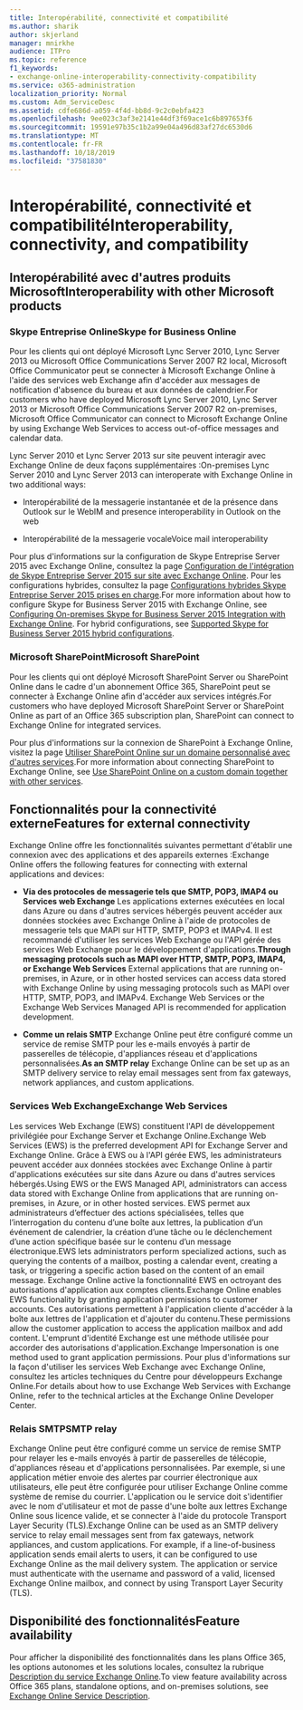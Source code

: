```yaml
---
title: Interopérabilité, connectivité et compatibilité
ms.author: sharik
author: skjerland
manager: mnirkhe
audience: ITPro
ms.topic: reference
f1_keywords:
- exchange-online-interoperability-connectivity-compatibility
ms.service: o365-administration
localization_priority: Normal
ms.custom: Adm_ServiceDesc
ms.assetid: cdfe686d-a059-4f4d-bb8d-9c2c0ebfa423
ms.openlocfilehash: 9ee023c3af3e2141e44df3f69ace1c6b897653f6
ms.sourcegitcommit: 19591e97b35c1b2a99e04a496d83af27dc6530d6
ms.translationtype: MT
ms.contentlocale: fr-FR
ms.lasthandoff: 10/18/2019
ms.locfileid: "37581830"
---
```

# <a name="interoperability-connectivity-and-compatibility"></a><span data-ttu-id="018bf-102">Interopérabilité, connectivité et compatibilité</span><span class="sxs-lookup"><span data-stu-id="018bf-102">Interoperability, connectivity, and compatibility</span></span>

## <a name="interoperability-with-other-microsoft-products"></a><span data-ttu-id="018bf-103">Interopérabilité avec d'autres produits Microsoft</span><span class="sxs-lookup"><span data-stu-id="018bf-103">Interoperability with other Microsoft products</span></span>

### <a name="skype-for-business-online"></a><span data-ttu-id="018bf-104">Skype Entreprise Online</span><span class="sxs-lookup"><span data-stu-id="018bf-104">Skype for Business Online</span></span>

<span data-ttu-id="018bf-105">Pour les clients qui ont déployé Microsoft Lync Server 2010, Lync Server 2013 ou Microsoft Office Communications Server 2007 R2 local, Microsoft Office Communicator peut se connecter à Microsoft Exchange Online à l'aide des services web Exchange afin d'accéder aux messages de notification d'absence du bureau et aux données de calendrier.</span><span class="sxs-lookup"><span data-stu-id="018bf-105">For customers who have deployed Microsoft Lync Server 2010, Lync Server 2013 or Microsoft Office Communications Server 2007 R2 on-premises, Microsoft Office Communicator can connect to Microsoft Exchange Online by using Exchange Web Services to access out-of-office messages and calendar data.</span></span>
  
<span data-ttu-id="018bf-106">Lync Server 2010 et Lync Server 2013 sur site peuvent interagir avec Exchange Online de deux façons supplémentaires :</span><span class="sxs-lookup"><span data-stu-id="018bf-106">On-premises Lync Server 2010 and Lync Server 2013 can interoperate with Exchange Online in two additional ways:</span></span>
  
- <span data-ttu-id="018bf-107">Interopérabilité de la messagerie instantanée et de la présence dans Outlook sur le Web</span><span class="sxs-lookup"><span data-stu-id="018bf-107">IM and presence interoperability in Outlook on the web</span></span>
    
- <span data-ttu-id="018bf-108">Interopérabilité de la messagerie vocale</span><span class="sxs-lookup"><span data-stu-id="018bf-108">Voice mail interoperability</span></span>
    
<span data-ttu-id="018bf-p101">Pour plus d'informations sur la configuration de Skype Entreprise Server 2015 avec Exchange Online, consultez la page [Configuration de l'intégration de Skype Entreprise Server 2015 sur site avec Exchange Online](https://go.microsoft.com/fwlink/p/?LinkId=271804). Pour les configurations hybrides, consultez la page [Configurations hybrides Skype Entreprise Server 2015 prises en charge](https://go.microsoft.com/fwlink/?LinkID=513084).</span><span class="sxs-lookup"><span data-stu-id="018bf-p101">For more information about how to configure Skype for Business Server 2015 with Exchange Online, see [Configuring On-premises Skype for Business Server 2015 Integration with Exchange Online](https://go.microsoft.com/fwlink/p/?LinkId=271804). For hybrid configurations, see [Supported Skype for Business Server 2015 hybrid configurations](https://go.microsoft.com/fwlink/?LinkID=513084).</span></span>
  
### <a name="microsoft-sharepoint"></a><span data-ttu-id="018bf-111">Microsoft SharePoint</span><span class="sxs-lookup"><span data-stu-id="018bf-111">Microsoft SharePoint</span></span>

<span data-ttu-id="018bf-112">Pour les clients qui ont déployé Microsoft SharePoint Server ou SharePoint Online dans le cadre d'un abonnement Office 365, SharePoint peut se connecter à Exchange Online afin d'accéder aux services intégrés.</span><span class="sxs-lookup"><span data-stu-id="018bf-112">For customers who have deployed Microsoft SharePoint Server or SharePoint Online as part of an Office 365 subscription plan, SharePoint can connect to Exchange Online for integrated services.</span></span>
  
<span data-ttu-id="018bf-113">Pour plus d'informations sur la connexion de SharePoint à Exchange Online, visitez la page [Utiliser SharePoint Online sur un domaine personnalisé avec d'autres services](https://go.microsoft.com/fwlink/?LinkId=271805).</span><span class="sxs-lookup"><span data-stu-id="018bf-113">For more information about connecting SharePoint to Exchange Online, see [Use SharePoint Online on a custom domain together with other services](https://go.microsoft.com/fwlink/?LinkId=271805).</span></span>
  
## <a name="features-for-external-connectivity"></a><span data-ttu-id="018bf-114">Fonctionnalités pour la connectivité externe</span><span class="sxs-lookup"><span data-stu-id="018bf-114">Features for external connectivity</span></span>

<span data-ttu-id="018bf-115">Exchange Online offre les fonctionnalités suivantes permettant d'établir une connexion avec des applications et des appareils externes :</span><span class="sxs-lookup"><span data-stu-id="018bf-115">Exchange Online offers the following features for connecting with external applications and devices:</span></span>
  
- <span data-ttu-id="018bf-p102">**Via des protocoles de messagerie tels que SMTP, POP3, IMAP4 ou Services web Exchange** Les applications externes exécutées en local dans Azure ou dans d'autres services hébergés peuvent accéder aux données stockées avec Exchange Online à l'aide de protocoles de messagerie tels que MAPI sur HTTP, SMTP, POP3 et IMAPv4. Il est recommandé d'utiliser les services Web Exchange ou l'API gérée des services Web Exchange pour le développement d'applications.</span><span class="sxs-lookup"><span data-stu-id="018bf-p102">**Through messaging protocols such as MAPI over HTTP, SMTP, POP3, IMAP4, or Exchange Web Services** External applications that are running on-premises, in Azure, or in other hosted services can access data stored with Exchange Online by using messaging protocols such as MAPI over HTTP, SMTP, POP3, and IMAPv4. Exchange Web Services or the Exchange Web Services Managed API is recommended for application development.</span></span> 
    
- <span data-ttu-id="018bf-118">**Comme un relais SMTP** Exchange Online peut être configuré comme un service de remise SMTP pour les e-mails envoyés à partir de passerelles de télécopie, d'appliances réseau et d'applications personnalisées.</span><span class="sxs-lookup"><span data-stu-id="018bf-118">**As an SMTP relay** Exchange Online can be set up as an SMTP delivery service to relay email messages sent from fax gateways, network appliances, and custom applications.</span></span> 
    
### <a name="exchange-web-services"></a><span data-ttu-id="018bf-119">Services Web Exchange</span><span class="sxs-lookup"><span data-stu-id="018bf-119">Exchange Web Services</span></span>

<span data-ttu-id="018bf-120">Les services Web Exchange (EWS) constituent l'API de développement privilégiée pour Exchange Server et Exchange Online.</span><span class="sxs-lookup"><span data-stu-id="018bf-120">Exchange Web Services (EWS) is the preferred development API for Exchange Server and Exchange Online.</span></span> <span data-ttu-id="018bf-121">Grâce à EWS ou à l'API gérée EWS, les administrateurs peuvent accéder aux données stockées avec Exchange Online à partir d'applications exécutées sur site dans Azure ou dans d'autres services hébergés.</span><span class="sxs-lookup"><span data-stu-id="018bf-121">Using EWS or the EWS Managed API, administrators can access data stored with Exchange Online from applications that are running on-premises, in Azure, or in other hosted services.</span></span> <span data-ttu-id="018bf-122">EWS permet aux administrateurs d’effectuer des actions spécialisées, telles que l’interrogation du contenu d’une boîte aux lettres, la publication d’un événement de calendrier, la création d’une tâche ou le déclenchement d’une action spécifique basée sur le contenu d’un message électronique.</span><span class="sxs-lookup"><span data-stu-id="018bf-122">EWS lets administrators perform specialized actions, such as querying the contents of a mailbox, posting a calendar event, creating a task, or triggering a specific action based on the content of an email message.</span></span> <span data-ttu-id="018bf-123">Exchange Online active la fonctionnalité EWS en octroyant des autorisations d'application aux comptes clients.</span><span class="sxs-lookup"><span data-stu-id="018bf-123">Exchange Online enables EWS functionality by granting application permissions to customer accounts.</span></span> <span data-ttu-id="018bf-124">Ces autorisations permettent à l'application cliente d'accéder à la boîte aux lettres de l'application et d'ajouter du contenu.</span><span class="sxs-lookup"><span data-stu-id="018bf-124">These permissions allow the customer application to access the application mailbox and add content.</span></span> <span data-ttu-id="018bf-125">L'emprunt d'identité Exchange est une méthode utilisée pour accorder des autorisations d'application.</span><span class="sxs-lookup"><span data-stu-id="018bf-125">Exchange Impersonation is one method used to grant application permissions.</span></span> <span data-ttu-id="018bf-126">Pour plus d'informations sur la façon d'utiliser les services Web Exchange avec Exchange Online, consultez les articles techniques du Centre pour développeurs Exchange Online.</span><span class="sxs-lookup"><span data-stu-id="018bf-126">For details about how to use Exchange Web Services with Exchange Online, refer to the technical articles at the Exchange Online Developer Center.</span></span>
  
### <a name="smtp-relay"></a><span data-ttu-id="018bf-127">Relais SMTP</span><span class="sxs-lookup"><span data-stu-id="018bf-127">SMTP relay</span></span>

<span data-ttu-id="018bf-p104">Exchange Online peut être configuré comme un service de remise SMTP pour relayer les e-mails envoyés à partir de passerelles de télécopie, d'appliances réseau et d'applications personnalisées. Par exemple, si une application métier envoie des alertes par courrier électronique aux utilisateurs, elle peut être configurée pour utiliser Exchange Online comme système de remise du courrier. L'application ou le service doit s'identifier avec le nom d'utilisateur et mot de passe d'une boîte aux lettres Exchange Online sous licence valide, et se connecter à l'aide du protocole Transport Layer Security (TLS).</span><span class="sxs-lookup"><span data-stu-id="018bf-p104">Exchange Online can be used as an SMTP delivery service to relay email messages sent from fax gateways, network appliances, and custom applications. For example, if a line-of-business application sends email alerts to users, it can be configured to use Exchange Online as the mail delivery system. The application or service must authenticate with the username and password of a valid, licensed Exchange Online mailbox, and connect by using Transport Layer Security (TLS).</span></span>
  
## <a name="feature-availability"></a><span data-ttu-id="018bf-131">Disponibilité des fonctionnalités</span><span class="sxs-lookup"><span data-stu-id="018bf-131">Feature availability</span></span>

<span data-ttu-id="018bf-132">Pour afficher la disponibilité des fonctionnalités dans les plans Office 365, les options autonomes et les solutions locales, consultez la rubrique [Description du service Exchange Online](exchange-online-service-description.md).</span><span class="sxs-lookup"><span data-stu-id="018bf-132">To view feature availability across Office 365 plans, standalone options, and on-premises solutions, see [Exchange Online Service Description](exchange-online-service-description.md).</span></span>
  

